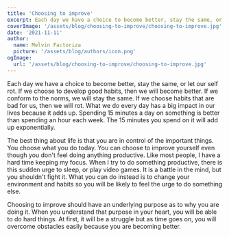 ```yaml
---
title: 'Choosing to improve'
excerpt: Each day we have a choice to become better, stay the same, or let our self rot. If we choose to develop good habits, then we will become better.
coverImage: '/assets/blog/choosing-to-improve/choosing-to-improve.jpg'
date: '2021-11-11'
author:
  name: Melvin Factoriza
  picture: '/assets/blog/authors/icon.png'
ogImage:
  url: '/assets/blog/choosing-to-improve/choosing-to-improve.jpg'
---
```

Each day we have a choice to become better, stay the same, or let our self rot. If we choose to develop good habits, then we will become better. If we conform to the norms, we will stay the same. If we choose habits that are bad for us, then we will rot. What we do every day has a big impact in our lives because it adds up. Spending 15 minutes a day on something is better than spending an hour each week. The 15 minutes you spend on it will add up exponentially.

The best thing about life is that you are in control of the important things. You choose what you do today. You can choose to improve yourself even though you don't feel doing anything productive. Like most people, I have a hard time keeping my focus. When I try to do something productive, there is this sudden urge to sleep, or play video games. It is a battle in the mind, but you shouldn't fight it. What you can do instead is to change your environment and habits so you will be likely to feel the urge to do something else.

Choosing to improve should have an underlying purpose as to why you are doing it. When you understand that purpose in your heart, you will be able to do hard things. At first, it will be a struggle but as time goes on, you will overcome obstacles easily because you are becoming better. 